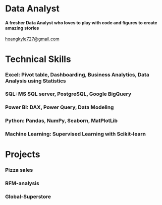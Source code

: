 # Data Analyst

#### A fresher Data Analyst who loves to play with code and figures to create amazing stories 

 hoangkyle727@gmail.com
 
# Technical Skills
### Excel: Pivot table, Dashboarding, Business Analytics, Data Analysis using Statistics
### SQL: MS SQL server, PostgreSQL, Google BigQuery 
### Power BI: DAX, Power Query, Data Modeling
### Python: Pandas, NumPy, Seaborn, MatPlotLib
### Machine Learning: Supervised Learning with Scikit-learn

# Projects
 ### Pizza sales 
 ### RFM-analysis 
 ### Global-Superstore 






